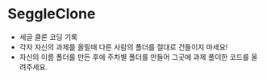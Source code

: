 # SeggleClone
- 세글 클론 코딩 기록
- 각자 자신의 과제를 올릴때 다른 사람의 폴더를 절대로 건들이지 마세요!
- 자신의 이름 폴더를 만든 후에 주차별 폴더를 만들어 그곳에 과제 풀이한 코드를 올려주세요.
